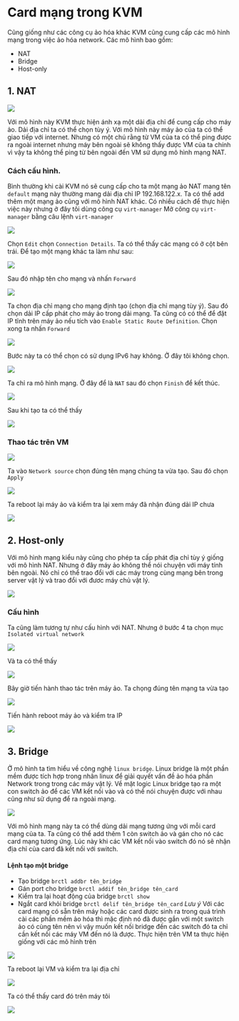 # Card mạng trong KVM
Cũng giống như các công cụ ảo hóa khác KVM cũng cung cấp các mô hình mạng trong việc ảo hóa network. Các mô hình bao gồm:
 * NAT
 * Bridge
 * Host-only
 
## 1. NAT
![](https://github.com/niemdinhtrong/NIEMDT/blob/master/KVM/images/networknat.png)

Với mô hình này KVM thực hiện ánh xạ một dải địa chỉ để cung cấp cho máy ảo. Dải địa chỉ ta có thể chọn tùy ý. Với mô hình này máy ảo của ta có thể giao tiếp với internet. Nhưng có một chú rằng từ VM của ta có thể ping được ra ngoài internet nhưng máy bên ngoài sẽ không thấy được VM của ta chính vì vậy ta không thể ping từ bên ngoài đến VM sử dụng mô hình mạng NAT.

### Cách cấu hình.

Bình thường khi cài KVM nó sẽ cung cấp cho ta một mạng ảo NAT mang tên `default` mạng này thường mang dải địa chỉ IP 192.168.122.x. Ta có thể add thêm một mạng ảo cũng với mô hình NAT khác. Có nhiều cách để thực hiện việc này nhưng ở đây tôi dùng công cụ `virt-manager`
Mở công cụ `virt-manager` bằng câu lệnh `virt-manager`

![](https://github.com/niemdinhtrong/NIEMDT/blob/master/KVM/images/net1.png)

Chọn `Edit` chọn `Connection Details`. Ta có thể thấy các mạng có ở cột bên trái. Để tạo một mạng khác ta làm như sau:

![](https://github.com/niemdinhtrong/NIEMDT/blob/master/KVM/images/net%202.png)

Sau đó nhập tên cho mạng và nhấn `Forward`

![](https://github.com/niemdinhtrong/NIEMDT/blob/master/KVM/images/net3.png)

Ta chọn địa chỉ mạng cho mạng định tạo (chọn địa chỉ mạng tùy ý). Sau đó chọn dải IP cấp phát cho máy ảo trong dải mạng. Ta cũng có có thể để đặt IP tĩnh trên máy ảo nếu tích vào `Enable Static Route Definition`. Chọn xong ta nhấn `Forward`

![](https://github.com/niemdinhtrong/NIEMDT/blob/master/KVM/images/net4a.png)

Bước này ta có thể chọn có sử dụng IPv6 hay không. Ở đây tôi không chọn.

![](https://github.com/niemdinhtrong/NIEMDT/blob/master/KVM/images/net5.png)

Ta chỉ ra mô hình mạng. Ở đây để là `NAT` sau đó chọn `Finish` để  kết thúc.

![](https://github.com/niemdinhtrong/NIEMDT/blob/master/KVM/images/net6.png)

Sau khi tạo ta có thể thấy

![](https://github.com/niemdinhtrong/NIEMDT/blob/master/KVM/images/net7.png)

### Thao tác trên VM

![](https://github.com/niemdinhtrong/NIEMDT/blob/master/KVM/images/net8.png)

Ta vào `Network source` chọn đúng tên mạng chúng ta vừa tạo. Sau đó chọn `Apply`

![](https://github.com/niemdinhtrong/NIEMDT/blob/master/KVM/images/net9.png)

Ta reboot lại máy ảo và kiểm tra lại xem máy đã nhận đúng dải IP chưa

![](https://github.com/niemdinhtrong/NIEMDT/blob/master/KVM/images/net10.png)

## 2. Host-only
Với mô hình mạng kiểu này cũng cho phép ta cấp phát địa chỉ tùy ý giống với mô hình NAT. Nhưng ở đây máy ảo không thể nói chuyện với máy tính bên ngoài. Nó chỉ có thể trao đổi với các máy trong cùng mạng bên trong server vật lý và trao đổi với đươc máy chủ vật lý.

![](https://github.com/niemdinhtrong/NIEMDT/blob/master/KVM/images/networkisolated.png)

### Cấu hình
Ta cũng làm tương tự như cấu hình với NAT. Nhưng ở bước 4 ta chọn mục `Isolated virtual network` 

![](https://github.com/niemdinhtrong/NIEMDT/blob/master/KVM/images/net11.png)

Và ta có thể thấy

![](https://github.com/niemdinhtrong/NIEMDT/blob/master/KVM/images/net12.png)

Bây giờ tiến hành thao tác trên máy ảo. Ta chọng đúng tên mạng ta vừa tạo

![](https://github.com/niemdinhtrong/NIEMDT/blob/master/KVM/images/net13.png)

Tiến hành reboot máy ảo và kiểm tra IP

![](https://github.com/niemdinhtrong/NIEMDT/blob/master/KVM/images/net14a.png)

## 3. Bridge
Ở mô hình ta tìm hiểu về công nghệ `linux bridge`. Linux bridge là một phần mềm được tích hợp trong nhân linux để giải quyết vấn đề ảo hóa phần Network trong trong các máy vật lý. Về mặt logic Linux bridge tạo ra một con switch ảo để các VM kết nối vào và có thể nói chuyện được với nhau cũng như sử dụng để ra ngoài mạng.

![](https://github.com/niemdinhtrong/NIEMDT/blob/master/KVM/images/networkbridge.png)

Với mô hình mạng này ta có thể dùng dải mạng tương ứng với mỗi card mạng của ta. Ta cũng có thể add thêm 1 còn switch ảo và gán cho nó các card mạng tương ứng. Lúc này khi các VM kết nối vào switch đó nó sẽ nhận địa chỉ của card đã kết nối với switch.

#### Lệnh tạo một bridge

* Tạo bridge
`brctl addbr tên_bridge`
* Gán port cho bridge
`brctl addif tên_bridge tên_card`
* Kiểm tra lại hoạt động của bridge
`brctl show`
* Ngắt card khỏi bridge
`brctl delif tên_bridge tên_card`
*Lưu ý* Với các card mạng có sẵn trên máy hoặc các card được sinh ra trong quá trình cài các phần mềm ảo hóa thì mặc định nó đã được gắn với một switch ảo có cùng tên nên vì vậy muốn kết nối bridge đến các switch đó ta chỉ cần kết nối các máy VM đến nó là được.
Thực hiện trên VM ta thực hiện giống với các mô hình trên

![](https://github.com/niemdinhtrong/NIEMDT/blob/master/KVM/images/net15.png)

Ta reboot lại VM và kiểm tra lại địa chỉ

![](https://github.com/niemdinhtrong/NIEMDT/blob/master/KVM/images/net16.png)

Ta có thể thấy card đó trên máy tôi

![](https://github.com/niemdinhtrong/NIEMDT/blob/master/KVM/images/net17.png)
